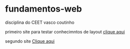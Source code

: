 # fundamentos-web
disciplina do CEET vasco coutinho

primeiro site para testar conhecimntos de layout [clique aqui](https://luisarturrangel.github.io/fundamentos-web/primeiro/index.html "primeiro site")

segundo site [Clique aqui](https://github.com/luisarturrangel/fundamentos-web/tree/main/segundo "segundo site")
